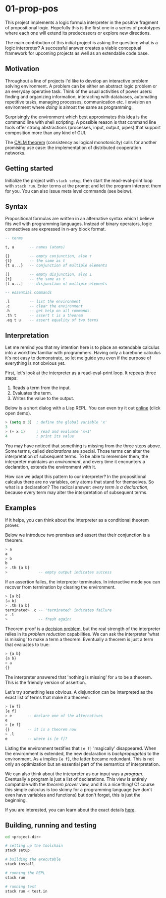 # 01-prop-pos

This project implements a logic formula interpreter in
the positive fragment of propositional logic.
Hopefully this is the first one in a series of prototypes where each one
will extend its predecessors or explore new directions. 

The main contribution of this initial project is asking the question:
what is a logic interpreter?
A successful answer creates a viable conceptual framework for upcoming projects
as well as an extendable code base.

## Motivation

Throughout a line of projects I'd like to develop an interactive
problem solving environment.
A problem can be either an abstract logic problem or an
everyday operative task.
Think of the usual activities of power users:
finding and organizing information, interacting with databases,
automating repetitive tasks, managing processes, communication etc.
I envision an environment where *doing* is almost the same as programming.

Surprisingly the environment which best approximates this idea is
the command line with shell scripting.
A possible reason is that command line tools offer strong abstractions
(processes, input, output, pipes)
that support composition more than any kind of GUI.

The [CALM theorem](https://rise.cs.berkeley.edu/blog/an-overview-of-the-calm-theorem/)
(consistency as logical monotonicity)
calls for another promising use case: the implementation of distributed
cooperation networks.

## Getting started

Initialize the project with `stack setup`,
then start the read-eval-print loop with `stack run`.
Enter terms at the prompt and let the program interpret them for you.
You can also issue meta level commands (see below).

## Syntax

Propositional formulas are written in an alternative syntax
which I believe fits well with programming languages.
Instead of binary operators, logic connectives are expressed in
n-ary block format.

~~~haskell
-- terms

t, u       -- names (atoms)

{}         -- empty conjunction, also ⊤
{t}        -- the same as t
{t u...}   -- conjunction of multiple elements

[]         -- empty disjunction, also ⊥
[t]        -- the same as t
[t u...]   -- disjunction of multiple elements

-- essential commands

.l         -- list the environment
.c         -- clear the environment
.h         -- get help on all commands
.th t      -- assert t is a theorem
.eq t u    -- assert equality of two terms
~~~

## Interpretation

Let me remind you that my intention here is to place an extendable calculus
into a workflow familiar with programmers.
Having only a barebone calculus it's not easy to demonstrate,
so let me guide you
even if the purpose of everything is not obvious yet.

First, let's look at the interpreter as a read-eval-print loop.
It repeats three steps:

1. Reads a term from the input.
2. Evaluates the term.
3. Writes the value to the output.

Below is a short dialog with a Lisp REPL.
You can even try it out [online](http://lisperator.net/slip/) (click open demo).

~~~ lisp
> (setq x 3)  ; define the global variable 'x'
3
> (+ x 1)     ; read and evaluate 'x+1'
4             ; print its value
~~~

You may have noticed that something is missing from the three steps above.
Some terms, called *declarations* are special.
Those terms can alter the interpretation of subsequent terms.
To be able to remember them, the interpreter maintains an *environment*,
and every time it encounters a declaration, extends the
environment with it.

How can we adapt this pattern to our interpreter?
In the propositional calculus there are no variables, only atoms that stand
for themselves. So what is a declaration?
The radical answer: *every term is a declaration*, because
every term may alter the interpretation of subsequent terms.

## Examples

If it helps, you can think about the interpreter as a
conditional theorem prover.

Below we introduce two premises and assert that their
conjunction is a theorem.

~~~haskell
> a
a
> b
b
> .th {a b}
>              -- empty output indicates success
~~~

If an assertion failes, the interpreter terminates.
In interactive mode you can recover from termination by clearing
the environment.

~~~haskell
> [a b]
[a b]
> .th {a b}
terminated> .c -- 'terminated' indicates failure
> .l
>              -- fresh again!
~~~

Theorem proof is a [decision problem](https://en.wikipedia.org/wiki/Decision_problem),
but the real strength of the interpreter relies in its *problem reduction*
capabilities.
We can ask the interpreter 'what is missing' to make a term a theorem.
Eventually a theorem is just a term that evaluates to true:

~~~haskell
> {a b}
{a b}
> a
{}
~~~

The interpreter answered that 'nothing is missing' for `a` to be a theorem.
This is the friendly version of assertion.

Let's try something less obvious.
A disjunction can be interpreted as the exact list of terms that
make it a theorem:

~~~haskell
> [e f]
[e f]
> e       -- declare one of the alternatives
e
> [e f]
{}        -- it is a theorem now
> .l
e         -- where is [e f]?
~~~

Listing the environment testifies that `[e f]` 'magically' disappeared.
When the environment is extended, the new declaration is *backpropagated*
to the environment.
As `e` implies `[e f]`, the latter became redundant.
This is not only an optimization but an essential part of the semantics
of interpretation.

We can also think about the interpreter as our input was a *program*.
Eventually a program is just a list of declarations.
This view is entirely compatible with the *theorem prover* view,
and it is a nice thing!
Of course this simple calculus is too skinny for a programming language
(we don't even have variables and functions) but don't forget,
this is just the beginning.

If you are interested,
you can learn about the exact details [here](doc/interpret.md).

## Building, running and testing

~~~sh
cd <project-dir>

# setting up the toolchain
stack setup

# building the executable
stack install

# running the REPL
stack run

# running test
stack run < test.in
~~~
